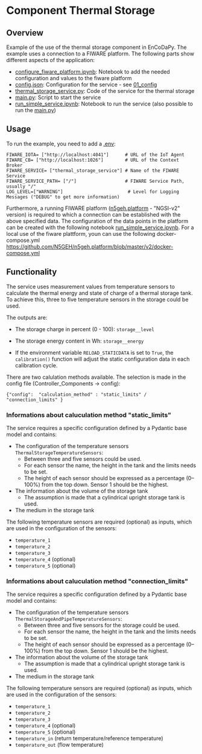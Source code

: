 # Component Thermal Storage

## Overview
Example of the use of the thermal storage component in EnCoDaPy. The example uses a connection to a FIWARE platform. The following parts show different aspects of the application:
- [configure_fiware_platform.ipynb](./configure_fiware_platform.ipynb): Notebook to add the needed configuration and values to the fiware platform
- [config.json](./config.json): Configuration for the service - see [01_config](./../01_config/)
- [thermal_storage_service.py](./example_service.py): Code of the service for the thermal storage
- [main.py](./main.py): Script to start the service
- [run_simple_service.ipynb](./run_simple_service.ipynb): Notebook to run the service (also possible to run the [main.py](./main.py))

## Usage
To run the example, you need to add a [.env](.env):
```
FIWARE_IOTA= ["http://localhost:4041"]      # URL of the IoT Agent
FIWARE_CB= ["http://localhost:1026"]        # URL of the Context Broker
FIWARE_SERVICE= ["thermal_storage_service"] # Name of the FIWARE Service
FIWARE_SERVICE_PATH= ["/"]                  # FIWARE Service Path, usually "/"
LOG_LEVEL=["WARNING"]                        # Level for Logging Messages ("DEBUG" to get more information)
```
Furthermore, a running FIWARE platform ([n5geh.platform](https://github.com/N5GEH/n5geh.platform) - "NGSI-v2" version) is required to which a connection can be established with the above specified data. The configuration of the data points in the platform can be created with the following notebook [run_simple_service.ipynb](./run_simple_service.ipynb).
For a local use of the fiware plattform, youn can use the following docker-compose.yml https://github.com/N5GEH/n5geh.platform/blob/master/v2/docker-compose.yml

## Functionality

The service uses measurement values from temperature sensors to calculate the thermal energy and state of charge of a thermal storage tank. To achieve this, three to five temperature sensors in the storage could be used.

The outputs are:
- The storage charge in percent (0 - 100): `storage__level`
- The storage energy content in Wh: `storage__energy`

- If the environment variable `RELOAD_STATICDATA` is set to `True`, the `calibration()` function will adjust the static configuration data in each calibration cycle.

There are two calulation methods available. The selection is made in the config file (Controller_Components -> config):
```
{"config":  "calculation_method" : "static_limits" / "connection_limits" }
```


### Informations about caluculation method "static_limits"
The service requires a specific configuration defined by a Pydantic base model and contains:
- The configuration of the temperature sensors `ThermalStorageTemperatureSensors`:
    - Between three and five sensors could be used.
    - For each sensor the name, the height in the tank and the limits needs to be set.
    - The height of each sensor should be expressed as a percentage (0–100%) from the top down. Sensor 1 should be the highest.
- The information about the volume of the storage tank
    - The assumption is made that a cylindrical upright storage tank is used.
- The medium in the storage tank

The following temperature sensors are required (optional) as inputs, which are used in the configuration of the sensors:
- `temperature_1`
- `temperature_2`
- `temperature_3`
- `temperature_4` (optional)
- `temperature_5` (optional)

### Informations about caluculation method "connection_limits"
The service requires a specific configuration defined by a Pydantic base model and contains:
- The configuration of the temperature sensors `ThermalStorageAndPipeTemperatureSensors`:
    - Between three and five sensors for the storage could be used.
    - For each sensor the name, the height in the tank and the limits needs to be set.
    - The height of each sensor should be expressed as a percentage (0–100%) from the top down. Sensor 1 should be the highest.
- The information about the volume of the storage tank
    - The assumption is made that a cylindrical upright storage tank is used.
- The medium in the storage tank

The following temperature sensors are required (optional) as inputs, which are used in the configuration of the sensors:
- `temperature_1`
- `temperature_2`
- `temperature_3`
- `temperature_4` (optional)
- `temperature_5` (optional)
- `temperature_in` (return temperature/reference temperature)
- `temperature_out` (flow temperature)